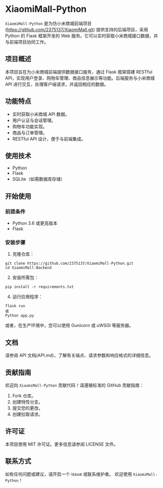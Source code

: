 # XiaomiMall-Python
`XiaomiMall-Python` 是为仿小米商城前端项目(https://github.com/2375137/XiaomiMall.git) 提供支持的后端项目，采用 Python 的 Flask 框架开发的 Web 服务。它可以实时获取小米商城接口数据，并与前端项目协同工作。
## 项目概述
本项目旨在为小米商城前端提供数据接口服务，通过 Flask 框架搭建 RESTful API，实现用户登录、购物车管理、商品信息展示等功能。后端服务与小米商城 API 进行交互，处理客户端请求，并返回相应的数据。
## 功能特点
- 实时获取小米商城 API 数据。
- 用户认证与会话管理。
- 购物车功能实现。
- 商品与订单管理。
- RESTful API 设计，便于与前端集成。
## 使用技术
- Python
- Flask
- SQLite（如需数据库存储）
## 开始使用
### 前提条件
- Python 3.6 或更高版本
- Flask
### 安装步骤
1. 克隆仓库：
```
git clone https://github.com/2375137/XiaomiMall-Python.git
cd XiaomiMall-Backend
```
2. 安装所需包：
```
pip install -r requirements.txt
```

4. 运行应用程序：
```
flask run
或
Python app.py
```
或者，在生产环境中，您可以使用 Gunicorn 或 uWSGI 等服务器。
## 文档
请参阅 API 文档(API.md)，了解有关端点、请求参数和响应格式的详细信息。
## 贡献指南
欢迎向 `XiaomiMall-Python` 贡献代码！请遵循标准的 GitHub 贡献指南：
1. Fork 仓库。
2. 创建特性分支。
3. 提交您的更改。
4. 创建拉取请求。
## 许可证
本项目使用 MIT 许可证。更多信息请参阅 LICENSE 文件。
## 联系方式
如有任何问题或建议，请开启一个 issue 或联系维护者。
欢迎使用 `XiaomiMall-Python`！
